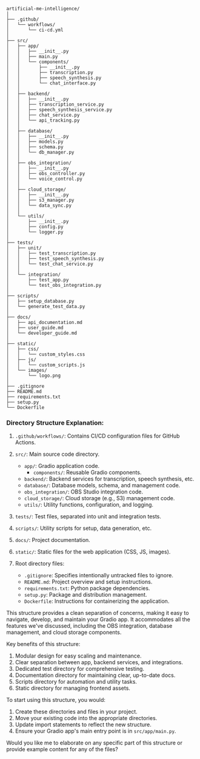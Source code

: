 ```
artificial-me-intelligence/
│
├── .github/
│   └── workflows/
│       └── ci-cd.yml
│
├── src/
│   ├── app/
│   │   ├── __init__.py
│   │   ├── main.py
│   │   └── components/
│   │       ├── __init__.py
│   │       ├── transcription.py
│   │       ├── speech_synthesis.py
│   │       └── chat_interface.py
│   │
│   ├── backend/
│   │   ├── __init__.py
│   │   ├── transcription_service.py
│   │   ├── speech_synthesis_service.py
│   │   ├── chat_service.py
│   │   └── api_tracking.py
│   │
│   ├── database/
│   │   ├── __init__.py
│   │   ├── models.py
│   │   ├── schema.py
│   │   └── db_manager.py
│   │
│   ├── obs_integration/
│   │   ├── __init__.py
│   │   ├── obs_controller.py
│   │   └── voice_control.py
│   │
│   ├── cloud_storage/
│   │   ├── __init__.py
│   │   ├── s3_manager.py
│   │   └── data_sync.py
│   │
│   └── utils/
│       ├── __init__.py
│       ├── config.py
│       └── logger.py
│
├── tests/
│   ├── unit/
│   │   ├── test_transcription.py
│   │   ├── test_speech_synthesis.py
│   │   └── test_chat_service.py
│   │
│   └── integration/
│       ├── test_app.py
│       └── test_obs_integration.py
│
├── scripts/
│   ├── setup_database.py
│   └── generate_test_data.py
│
├── docs/
│   ├── api_documentation.md
│   ├── user_guide.md
│   └── developer_guide.md
│
├── static/
│   ├── css/
│   │   └── custom_styles.css
│   ├── js/
│   │   └── custom_scripts.js
│   └── images/
│       └── logo.png
│
├── .gitignore
├── README.md
├── requirements.txt
├── setup.py
└── Dockerfile
```

### Directory Structure Explanation:

1. `.github/workflows/`: Contains CI/CD configuration files for GitHub Actions.

2. `src/`: Main source code directory.
   - `app/`: Gradio application code.
     - `components/`: Reusable Gradio components.
   - `backend/`: Backend services for transcription, speech synthesis, etc.
   - `database/`: Database models, schema, and management code.
   - `obs_integration/`: OBS Studio integration code.
   - `cloud_storage/`: Cloud storage (e.g., S3) management code.
   - `utils/`: Utility functions, configuration, and logging.

3. `tests/`: Test files, separated into unit and integration tests.

4. `scripts/`: Utility scripts for setup, data generation, etc.

5. `docs/`: Project documentation.

6. `static/`: Static files for the web application (CSS, JS, images).

7. Root directory files:
   - `.gitignore`: Specifies intentionally untracked files to ignore.
   - `README.md`: Project overview and setup instructions.
   - `requirements.txt`: Python package dependencies.
   - `setup.py`: Package and distribution management.
   - `Dockerfile`: Instructions for containerizing the application.

This structure provides a clean separation of concerns, making it easy to navigate, develop, and maintain your Gradio app. It accommodates all the features we've discussed, including the OBS integration, database management, and cloud storage components.

Key benefits of this structure:
1. Modular design for easy scaling and maintenance.
2. Clear separation between app, backend services, and integrations.
3. Dedicated test directory for comprehensive testing.
4. Documentation directory for maintaining clear, up-to-date docs.
5. Scripts directory for automation and utility tasks.
6. Static directory for managing frontend assets.

To start using this structure, you would:
1. Create these directories and files in your project.
2. Move your existing code into the appropriate directories.
3. Update import statements to reflect the new structure.
4. Ensure your Gradio app's main entry point is in `src/app/main.py`.

Would you like me to elaborate on any specific part of this structure or provide example content for any of the files?